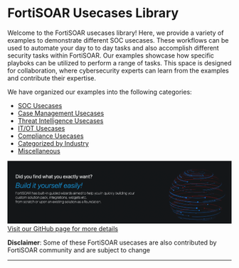
# FortiSOAR Usecases Library

Welcome to the FortiSOAR usecases library! Here, we provide a variety of examples to demonstrate different SOC usecases. These workflows can be used to automate your day to to day tasks and also accomplish different security tasks within FortiSOAR. Our examples showcase how specific playboks can be utilized to perform a range of tasks. This space is designed for collaboration, where cybersecurity experts can learn from the examples and contribute their expertise.


We have organized our examples into the following categories:

- [SOC Usecases](./docs/soc-usecases.md)
- [Case Management Usecases](./docs/case-management-usecases.md)
- [Threat Intelligence Usecases](./docs/threat-intelligence-usecases.md)
- [IT/OT Usecases](./docs/itot-usecases.md)
- [Compliance Usecases](./docs/compliance-usecases.md)
- [Categorized by Industry](./docs/categorized-by-industry-usecases.md)
- [Miscellaneous](./docs/miscellaneous.md)
  

![Build Your Content Logo](./docs/res/build-it-yourself.png)
[Visit our GitHub page for more details](https://github.com/fortinet-fortisoar/how-tos) 


**Disclaimer**: Some of these FortiSOAR usecases are also contributed by FortiSOAR community and are subject to change
***
